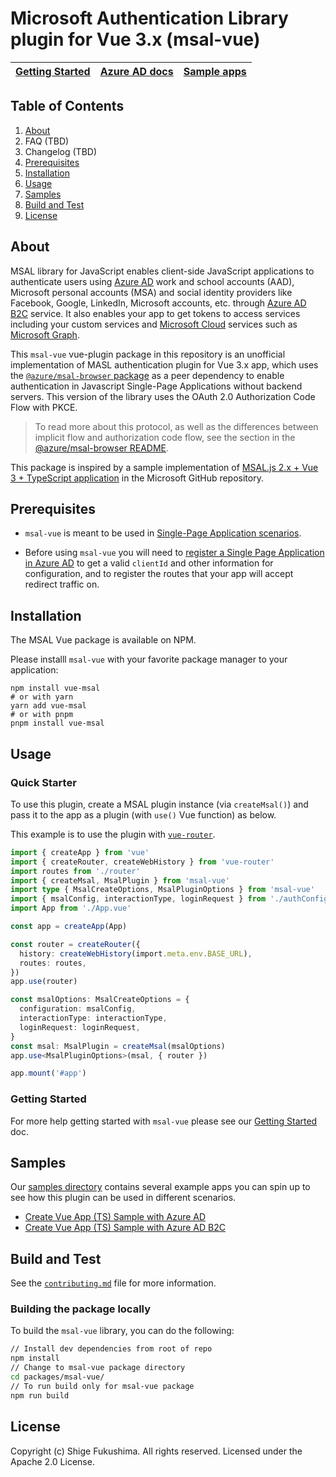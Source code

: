# Microsoft Authentication Library plugin for Vue 3.x (msal-vue)

| [Getting Started](https://github.com/shigeyf/msal-vue/tree/main/docs/getting-started.md) | [Azure AD docs](https://aka.ms/aaddevv2) | [Sample apps](https://github.com/shigeyf/msal-vue/tree/main/samples) |
| ---------------------------------------------------------------------------------------- | ---------------------------------------- | -------------------------------------------------------------------- |

## Table of Contents

1. [About](#about)
1. FAQ (TBD)
1. Changelog (TBD)
1. [Prerequisites](#prerequisites)
1. [Installation](#installation)
1. [Usage](#usage)
1. [Samples](#samples)
1. [Build and Test](#build-and-test)
1. [License](#license)

## About

MSAL library for JavaScript enables client-side JavaScript applications to authenticate users using [Azure AD](https://docs.microsoft.com/azure/active-directory/develop/v2-overview) work and school accounts (AAD), Microsoft personal accounts (MSA) and social identity providers like Facebook, Google, LinkedIn, Microsoft accounts, etc. through [Azure AD B2C](https://docs.microsoft.com/azure/active-directory-b2c/active-directory-b2c-overview#identity-providers) service. It also enables your app to get tokens to access services including your custom services and [Microsoft Cloud](https://www.microsoft.com/enterprise) services such as [Microsoft Graph](https://graph.microsoft.io).

This `msal-vue` vue-plugin package in this repository is an unofficial implementation of MASL authentication plugin for Vue 3.x app, which uses the [`@azure/msal-browser` package](https://github.com/AzureAD/microsoft-authentication-library-for-js/tree/dev/lib/msal-browser) as a peer dependency to enable authentication in Javascript Single-Page Applications without backend servers. This version of the library uses the OAuth 2.0 Authorization Code Flow with PKCE.

> To read more about this protocol, as well as the differences between implicit flow and authorization code flow, see the section in the [@azure/msal-browser README](https://github.com/AzureAD/microsoft-authentication-library-for-js/blob/dev/lib/msal-browser/README.md#implicit-flow-vs-authorization-code-flow-with-pkce).

This package is inspired by a sample implementation of [MSAL.js 2.x + Vue 3 + TypeScript application](https://github.com/AzureAD/microsoft-authentication-library-for-js/tree/dev/samples/msal-browser-samples/vue3-sample-app) in the Microsoft GitHub repository.

## Prerequisites

- `msal-vue` is meant to be used in [Single-Page Application scenarios](https://docs.microsoft.com/azure/active-directory/develop/scenario-spa-overview).

- Before using `msal-vue` you will need to [register a Single Page Application in Azure AD](https://docs.microsoft.com/en-us/azure/active-directory/develop/scenario-spa-app-registration) to get a valid `clientId` and other information for configuration, and to register the routes that your app will accept redirect traffic on.

## Installation

The MSAL Vue package is available on NPM.

Please installl `msal-vue` with your favorite package manager to your application:

```shell script
npm install vue-msal
# or with yarn
yarn add vue-msal
# or with pnpm
pnpm install vue-msal
```

## Usage

### Quick Starter

To use this plugin, create a MSAL plugin instance (via `createMsal()`) and
pass it to the app as a plugin (with `use()` Vue function) as below.

This example is to use the plugin with [`vue-router`](https://github.com/vuejs/router).

```ts
import { createApp } from 'vue'
import { createRouter, createWebHistory } from 'vue-router'
import routes from './router'
import { createMsal, MsalPlugin } from 'msal-vue'
import type { MsalCreateOptions, MsalPluginOptions } from 'msal-vue'
import { msalConfig, interactionType, loginRequest } from './authConfig' // Your MSAL config file
import App from './App.vue'

const app = createApp(App)

const router = createRouter({
  history: createWebHistory(import.meta.env.BASE_URL),
  routes: routes,
})
app.use(router)

const msalOptions: MsalCreateOptions = {
  configuration: msalConfig,
  interactionType: interactionType,
  loginRequest: loginRequest,
}
const msal: MsalPlugin = createMsal(msalOptions)
app.use<MsalPluginOptions>(msal, { router })

app.mount('#app')
```

### Getting Started

For more help getting started with `msal-vue` please see our [Getting Started](https://github.com/shigeyf/msal-vue/tree/main/docs/getting-started.md) doc.

## Samples

Our [samples directory](./samples/) contains several example apps you can spin up to see how this plugin can be used in different scenarios.

- [Create Vue App (TS) Sample with Azure AD](https://github.com/shigeyf/msal-vue/tree/main/samples/vue3-vuetify-msal)
- [Create Vue App (TS) Sample with Azure AD B2C](https://github.com/shigeyf/msal-vue/tree/main/samples/vue3-vuetify-msal-b2c)

## Build and Test

See the [`contributing.md`](https://github.com/shigeyf/msal-vue/tree/main/docs/contributing.md) file for more information.

### Building the package locally

To build the `msal-vue` library, you can do the following:

```bash
// Install dev dependencies from root of repo
npm install
// Change to msal-vue package directory
cd packages/msal-vue/
// To run build only for msal-vue package
npm run build
```

## License

Copyright (c) Shige Fukushima. All rights reserved. Licensed under the Apache 2.0 License.
